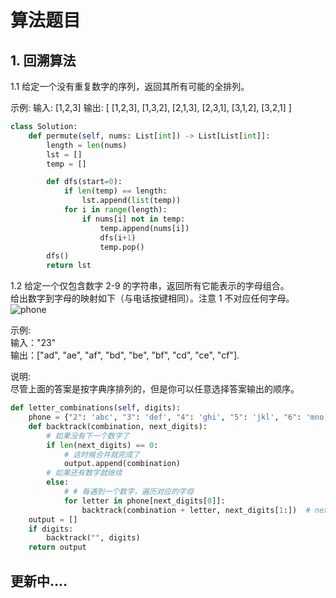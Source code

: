 # 算法题目    

## 1. 回溯算法     
1.1 给定一个没有重复数字的序列，返回其所有可能的全排列。        

示例:
输入: [1,2,3]
输出:
[
  [1,2,3],
  [1,3,2],
  [2,1,3],
  [2,3,1],
  [3,1,2],
  [3,2,1]
]        
```python
class Solution:
    def permute(self, nums: List[int]) -> List[List[int]]:
        length = len(nums)
        lst = []
        temp = []

        def dfs(start=0):
            if len(temp) == length:
                lst.append(list(temp))
            for i in range(length):
                if nums[i] not in temp:
                    temp.append(nums[i])
                    dfs(i+1)
                    temp.pop()
        dfs()
        return lst
```    
    
1.2 给定一个仅包含数字 2-9 的字符串，返回所有它能表示的字母组合。        
给出数字到字母的映射如下（与电话按键相同）。注意 1 不对应任何字母。         
![phone](https://github.com/duanmingpy/python-interview/blob/master/images/17_telephone_keypad.png)    

示例:      
输入："23"       
输出：["ad", "ae", "af", "bd", "be", "bf", "cd", "ce", "cf"].       

说明:        
尽管上面的答案是按字典序排列的，但是你可以任意选择答案输出的顺序。              

```python    
def letter_combinations(self, digits):
    phone = {"2": 'abc', "3": 'def', "4": 'ghi', "5": 'jkl', "6": 'mno', "7": 'pqrs', "8": 'tuv', "9": 'wxyz'}
    def backtrack(combination, next_digits):
        # 如果没有下一个数字了
        if len(next_digits) == 0:
            # 这时候合并就完成了
            output.append(combination)
        # 如果还有数字就继续
        else:
            # # 每遇到一个数字，遍历对应的字母
            for letter in phone[next_digits[0]]:
                backtrack(combination + letter, next_digits[1:])  # next_digits[1:0]向后驱动数字
    output = []
    if digits:
        backtrack("", digits)
    return output
```    

## 更新中....
